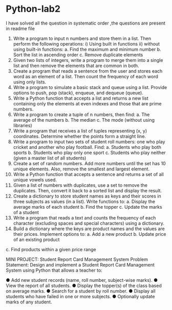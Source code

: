 # Python-lab2
I have solved all the question in systematic order ,the questions are present in readme file
1. Write a program to input n numbers and store them in a list. Then perform the following
operations: i) Using built in functions ii) without using built-in functions:
a. Find the maximum and minimum number
b. Sort the list in ascending order
c. Remove duplicate elements
2. Given two lists of integers, write a program to merge them into a single list and then
remove the elements that are common in both.
3. Create a program that reads a sentence from the user and stores each word as an
element of a list. Then count the frequency of each word using only lists.
4. Write a program to simulate a basic stack and queue using a list. Provide options to
push, pop (stack), enqueue, and dequeue (queue).
5. Write a Python function that accepts a list and returns a new list containing only the
elements at even indexes and those that are prime numbers.
6. Write a program to create a tuple of n numbers, then find:
a. The average of the numbers
b. The median
c. The mode (without using libraries)
7. Write a program that receives a list of tuples representing (x, y) coordinates. Determine
whether the points form a straight line.
8. Write a program to input two sets of student roll numbers: one who play cricket and
another who play football. Find:
a. Students who play both sports
b. Students who play only one sport
c. Students who play neither (given a master list of all students)
9. Create a set of random numbers. Add more numbers until the set has 10 unique
elements. Also, remove the smallest and largest element.
10. Write a Python function that accepts a sentence and returns a set of all unique vowels
used.
11. Given a list of numbers with duplicates, use a set to remove the duplicates. Then,
convert it back to a sorted list and display the result.
12. Create a dictionary to store student names as keys and their scores in three subjects as
values (in a list). Write functions to:
a. Display the average marks of each student
b. Find the topper
c. Update the marks of a student
13. Write a program that reads a text and counts the frequency of each character (excluding
spaces and special characters) using a dictionary.
14. Build a dictionary where the keys are product names and the values are their prices.
Implement options to:
a. Add a new product
b. Update price of an existing product

c. Find products within a given price range

MINI PROJECT: Student Report Card Management System
Problem Statement:
Design and implement a Student Report Card Management System using Python that
allows a teacher to:

● Add new student records (name, roll number, subject-wise marks).
● View the report of all students.
● Display the topper(s) of the class based on average marks.
● Search for a student by roll number.
● Display all students who have failed in one or more subjects.
● Optionally update marks of any student.
